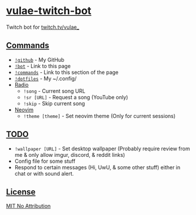 
# [vulae-twitch-bot](https://github.com/Vulae/vulae-twitch-bot)

Twitch bot for [twitch.tv/vulae_](https://twitch.tv/vulae_)

## [Commands](#commands)

* [`!github`](./src/commands/mod.rs#L15) - My GitHub
* [`!bot`](./src/commands/mod.rs#L15) - Link to this page
* [`!commands`](./src/commands/mod.rs#L15) - Link to this section of the page
* [`!dotfiles`](./src/commands/mod.rs#L15) - My ~/.config/
* [Radio](./src/commands/radio.rs)
    * `!song` - Current song URL
    * `!sr [URL]` - Request a song (YouTube only)
    * `!skip` - Skip current song
* [Neovim](./src/commands/neovim.rs)
    * `!theme [theme]` - Set neovim theme (Only for current sessions)

## [TODO](#todo)

* `!wallpaper [URL]` - Set desktop wallpaper (Probably require review from me & only allow imgur, discord, & reddit links)
* Config file for some stuff
* Respond to certain messages (Hi, UwU, & some other stuff) either in chat or with sound alert.

## [License](#license)

[MIT No Attribution](./LICENSE)

